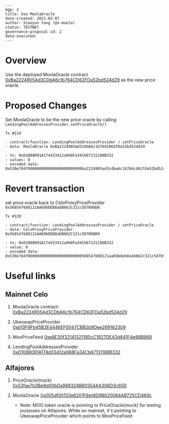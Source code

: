 ```
---
mgp: 2
title: Use MoolaOracle
date-created: 2021-03-07
author: Xiaoyun Yang (@x-moola)
status: TESTNET
governance-proposal-id: 2
date-executed:
---
```

# Overview

Use the deployed MoolaOracle contract [0xBa2224905Ad3CDbA6c1b764CD62FDa52bd524d29](https://explorer.celo.org/address/0xBa2224905Ad3CDbA6c1b764CD62FDa52bd524d29/transactions) as the new price oracle.

# Proposed Changes

Set MoolaOracle to be the new price oracle by calling `LendingPoolAddressesProvider.setPriceOracle()`

```
Tx #119

- contract/function: LendingPoolAddressesProvider / setPriceOracle
- data: MoolaOracle 0xBa2224905Ad3CDbA6c1b764CD62FDa52bd524d29

- to: 0xD1088091A174d33412a968Fa34Cb67131188B332
- values: 0
- encoded data: 0x530e784f000000000000000000000000ba2224905ad3cdba6c1b764cd62fda52bd524d29
```

# Revert transaction

set price oracle back to CeloProxyPriceProvider `0x568547688121AA69bDEB8aEB662C321c5D7B98D0`

```
Tx #120

- contract/function: LendingPoolAddressesProvider / setPriceOracle
- data: CeloProxyPriceProvider 0x568547688121AA69bDEB8aEB662C321c5D7B98D0

- to: 0xD1088091A174d33412a968Fa34Cb67131188B332
- value: 0
- encoded data: 0x530e784f000000000000000000000000568547688121aa69bdeb8aeb662c321c5d7b98d0
```

# Useful links

## Mainnet Celo

1. MoolaOracle contract:
   [0xBa2224905Ad3CDbA6c1b764CD62FDa52bd524d29](https://explorer.celo.org/address/0xBa2224905Ad3CDbA6c1b764CD62FDa52bd524d29/transactions)

2. UbeswapPriceProvider
   [0xb13F9Fb45B2E4446EF0047CBB2b9Dee269162309](https://explorer.celo.org/address/0xb13F9Fb45B2E4446EF0047CBB2b9Dee269162309/transactions)

3. MooPriceFeed
   [0xe8E30f32141321180cC1827DE43d841F4e88B968](https://explorer.celo.org/address/0xe8E30f32141321180cC1827DE43d841F4e88B968/transactions)

4. LendingPoolAddressesProvider
   [0xD1088091A174d33412a968Fa34Cb67131188B332](https://explorer.celo.org/address/0xD1088091A174d33412a968Fa34Cb67131188B332/transactions)

## Alfajores

1. PriceOracle(mock)
   [0x53fae7b3Be8d00bDa988324B80354AA306D3c65D](https://alfajores-blockscout.celo-testnet.org/address/0x53fae7b3Be8d00bDa988324B80354AA306D3c65D/transactions)

2. MoolaOracle
   [0x005df00133e6201F8ef4D9B620084AB725CD469c](https://alfajores-blockscout.celo-testnet.org/address/0x005df00133e6201F8ef4D9B620084AB725CD469c/transactions)

   - Note: MOO token oracle is pointing to PriceOracle(mock) for testing purposes on Alfajores. While on mainnet, it's pointing to UbeswapPriceProvider which points to MooPriceFeed

